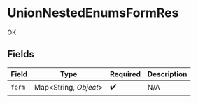 # UnionNestedEnumsFormRes

OK


## Fields

| Field                 | Type                  | Required              | Description           |
| --------------------- | --------------------- | --------------------- | --------------------- |
| `form`                | Map<String, *Object*> | :heavy_check_mark:    | N/A                   |